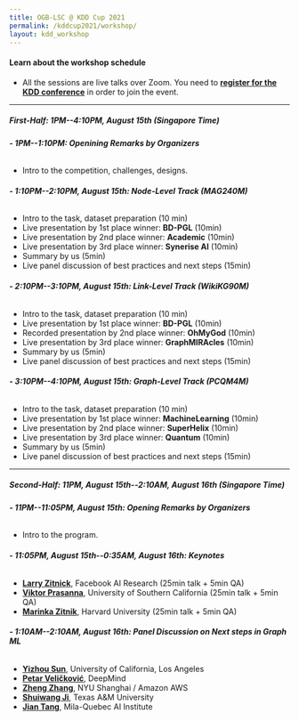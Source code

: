 ```yaml
---
title: OGB-LSC @ KDD Cup 2021
permalink: /kddcup2021/workshop/
layout: kdd_workshop
---
```


#### **Learn about the workshop schedule**
- All the sessions are live talks over Zoom. You need to **[register for the KDD conference](https://web.cvent.com/event/911683e0-6654-41ec-ad6e-ceff38441aa1/summary)** in order to join the event.

-------

##### **First-Half: 1PM--4:10PM, August 15th (Singapore Time)**

###### **- 1PM--1:10PM: Openining Remarks by Organizers**
- Intro to the competition, challenges, designs.

###### **- 1:10PM--2:10PM, August 15th: Node-Level Track (MAG240M)**
- Intro to the task, dataset preparation (10 min)
- Live presentation by 1st place winner: **BD-PGL** (10min)
- Live presentation by 2nd place winner: **Academic** (10min)
- Live presentation by 3rd place winner: **Synerise AI** (10min)
- Summary by us (5min)
- Live panel discussion of best practices and next steps (15min)

###### **- 2:10PM--3:10PM, August 15th: Link-Level Track (WikiKG90M)**
- Intro to the task, dataset preparation (10 min)
- Live presentation by 1st place winner: **BD-PGL** (10min)
- Recorded presentation by 2nd place winner: **OhMyGod** (10min)
- Live presentation by 3rd place winner: **GraphMIRAcles** (10min)
- Summary by us (5min)
- Live panel discussion of best practices and next steps (15min)

###### **- 3:10PM--4:10PM, August 15th: Graph-Level Track (PCQM4M)**
- Intro to the task, dataset preparation (10 min)
- Live presentation by 1st place winner: **MachineLearning** (10min)
- Live presentation by 2nd place winner: **SuperHelix** (10min)
- Live presentation by 3rd place winner: **Quantum** (10min)
- Summary by us (5min)
- Live panel discussion of best practices and next steps (15min)


-------

##### **Second-Half: 11PM, August 15th--2:10AM, August 16th (Singapore Time)**

###### **- 11PM--11:05PM, August 15th: Opening Remarks by Organizers**
- Intro to the program.

###### **- 11:05PM, August 15th--0:35AM, August 16th: Keynotes**
- **[Larry Zitnick](http://larryzitnick.org/)**, Facebook AI Research (25min talk + 5min QA)
- **[Viktor Prasanna](https://sites.usc.edu/prasanna/)**, University of Southern California (25min talk + 5min QA)
- **[Marinka Zitnik](https://zitniklab.hms.harvard.edu/)**, Harvard University (25min talk + 5min QA)

###### **- 1:10AM--2:10AM, August 16th: Panel Discussion on Next steps in Graph ML**
- **[Yizhou Sun](http://web.cs.ucla.edu/~yzsun/)**, University of California, Los Angeles
- **[Petar Veličković](https://petar-v.com/)**, DeepMind
- **[Zheng Zhang](https://shanghai.nyu.edu/academics/faculty/directory/zheng-zhang)**, NYU Shanghai / Amazon AWS
- **[Shuiwang Ji](http://people.tamu.edu/~sji/)**, Texas A&M University
- **[Jian Tang](https://jian-tang.com/)**, Mila-Quebec AI Institute




